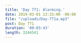 ```yaml
---
title: 'Day 771: Alarming.'
date: 2019-03-01 13:33:00 -08:00
file: "/uploads/Day-771a.mp3"
post: Day 771
duration: '00:03:43'
length: 3244541
---
```


